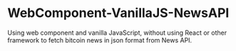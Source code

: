 # WebComponent-VanillaJS-NewsAPI
Using web component and vanilla JavaScript, without using React or other framework to fetch bitcoin news in json format from News API.
